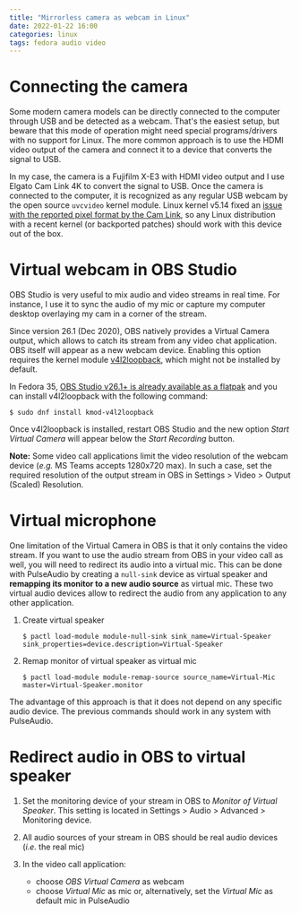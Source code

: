 ```yaml
---
title: "Mirrorless camera as webcam in Linux"
date: 2022-01-22 16:00
categories: linux
tags: fedora audio video
---
```


# Connecting the camera

Some modern camera models can be directly connected to the computer through USB
and be detected as a webcam. That's the easiest setup, but beware that this mode
of operation might need special programs/drivers with no support for Linux. The
more common approach is to use the HDMI video output of the camera and connect
it to a device that converts the signal to USB.

In my case, the camera is a Fujifilm X-E3 with HDMI video output and I use
Elgato Cam Link 4K to convert the signal to USB. Once the camera is connected to
the computer, it is recognized as any regular USB webcam by the open source
`uvcvideo` kernel module. Linux kernel v5.14 fixed an [issue with the reported
pixel format by the Cam Link](https://github.com/AdamGleave/elgato-camlink-workaround),
so any Linux distribution with a recent kernel (or backported patches) should
work with this device out of the box.

# Virtual webcam in OBS Studio

OBS Studio is very useful to mix audio and video streams in real time. For
instance, I use it to sync the audio of my mic or capture my computer desktop
overlaying my cam in a corner of the stream.

Since version 26.1 (Dec 2020), OBS natively provides a Virtual Camera output,
which allows to catch its stream from any video chat application. OBS itself
will appear as a new webcam device. Enabling this option requires the kernel
module [v4l2loopback](https://github.com/umlaeute/v4l2loopback), which might not
be installed by default.

In Fedora 35, [OBS Studio v26.1+ is already available as a
flatpak](https://flathub.org/apps/details/com.obsproject.Studio) and you can
install v4l2loopback with the following command:

```console
$ sudo dnf install kmod-v4l2loopback
```

Once v4l2loopback is installed, restart OBS Studio and the new option *Start
Virtual Camera* will appear below the *Start Recording* button.

**Note:** Some video call applications limit the video resolution of the webcam
device (*e.g.* MS Teams accepts 1280x720 max). In such a case, set the required
resolution of the output stream in OBS in Settings > Video > Output (Scaled)
Resolution.

# Virtual microphone

One limitation of the Virtual Camera in OBS is that it only contains the video
stream. If you want to use the audio stream from OBS in your video call as well,
you will need to redirect its audio into a virtual mic. This can be done with
PulseAudio by creating a `null-sink` device as virtual speaker and **remapping
its monitor to a new audio source** as virtual mic. These two virtual audio
devices allow to redirect the audio from any application to any other
application.

1. Create virtual speaker

    ```console
    $ pactl load-module module-null-sink sink_name=Virtual-Speaker sink_properties=device.description=Virtual-Speaker
    ```

2. Remap monitor of virtual speaker as virtual mic

    ```console
    $ pactl load-module module-remap-source source_name=Virtual-Mic master=Virtual-Speaker.monitor
    ```

The advantage of this approach is that it does not depend on any specific audio
device. The previous commands should work in any system with PulseAudio.


# Redirect audio in OBS to virtual speaker

1. Set the monitoring device of your stream in OBS to *Monitor of Virtual Speaker*.
This setting is located in Settings > Audio > Advanced > Monitoring device.

2. All audio sources of your stream in OBS should be real audio devices (*i.e.*
   the real mic)

3. In the video call application:

    * choose *OBS Virtual Camera* as webcam
    * choose *Virtual Mic* as mic or, alternatively, set the *Virtual Mic* as
      default mic in PulseAudio

